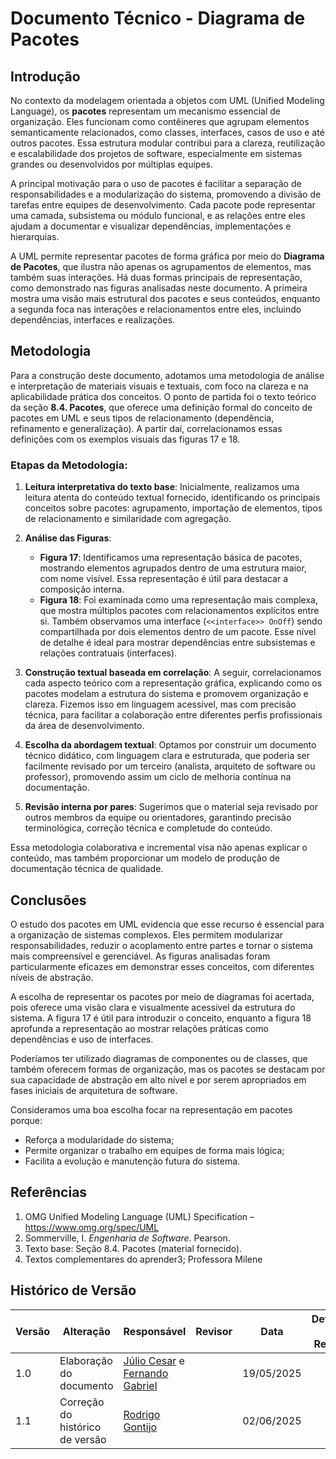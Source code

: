 
# Documento Técnico - Diagrama de Pacotes 

## Introdução

No contexto da modelagem orientada a objetos com UML (Unified Modeling Language), os **pacotes** representam um mecanismo essencial de organização. Eles funcionam como contêineres que agrupam elementos semanticamente relacionados, como classes, interfaces, casos de uso e até outros pacotes. Essa estrutura modular contribui para a clareza, reutilização e escalabilidade dos projetos de software, especialmente em sistemas grandes ou desenvolvidos por múltiplas equipes.

A principal motivação para o uso de pacotes é facilitar a separação de responsabilidades e a modularização do sistema, promovendo a divisão de tarefas entre equipes de desenvolvimento. Cada pacote pode representar uma camada, subsistema ou módulo funcional, e as relações entre eles ajudam a documentar e visualizar dependências, implementações e hierarquias.

A UML permite representar pacotes de forma gráfica por meio do **Diagrama de Pacotes**, que ilustra não apenas os agrupamentos de elementos, mas também suas interações. Há duas formas principais de representação, como demonstrado nas figuras analisadas neste documento. A primeira mostra uma visão mais estrutural dos pacotes e seus conteúdos, enquanto a segunda foca nas interações e relacionamentos entre eles, incluindo dependências, interfaces e realizações.

## Metodologia

Para a construção deste documento, adotamos uma metodologia de análise e interpretação de materiais visuais e textuais, com foco na clareza e na aplicabilidade prática dos conceitos. O ponto de partida foi o texto teórico da seção **8.4. Pacotes**, que oferece uma definição formal do conceito de pacotes em UML e seus tipos de relacionamento (dependência, refinamento e generalização). A partir daí, correlacionamos essas definições com os exemplos visuais das figuras 17 e 18.

### Etapas da Metodologia:

1. **Leitura interpretativa do texto base**: Inicialmente, realizamos uma leitura atenta do conteúdo textual fornecido, identificando os principais conceitos sobre pacotes: agrupamento, importação de elementos, tipos de relacionamento e similaridade com agregação.

2. **Análise das Figuras**:
   - **Figura 17**: Identificamos uma representação básica de pacotes, mostrando elementos agrupados dentro de uma estrutura maior, com nome visível. Essa representação é útil para destacar a composição interna.
   - **Figura 18**: Foi examinada como uma representação mais complexa, que mostra múltiplos pacotes com relacionamentos explícitos entre si. Também observamos uma interface (`<<interface>> OnOff`) sendo compartilhada por dois elementos dentro de um pacote. Esse nível de detalhe é ideal para mostrar dependências entre subsistemas e relações contratuais (interfaces).

3. **Construção textual baseada em correlação**:
   A seguir, correlacionamos cada aspecto teórico com a representação gráfica, explicando como os pacotes modelam a estrutura do sistema e promovem organização e clareza. Fizemos isso em linguagem acessível, mas com precisão técnica, para facilitar a colaboração entre diferentes perfis profissionais da área de desenvolvimento.

4. **Escolha da abordagem textual**:
   Optamos por construir um documento técnico didático, com linguagem clara e estruturada, que poderia ser facilmente revisado por um terceiro (analista, arquiteto de software ou professor), promovendo assim um ciclo de melhoria contínua na documentação.

5. **Revisão interna por pares**:
   Sugerimos que o material seja revisado por outros membros da equipe ou orientadores, garantindo precisão terminológica, correção técnica e completude do conteúdo.

Essa metodologia colaborativa e incremental visa não apenas explicar o conteúdo, mas também proporcionar um modelo de produção de documentação técnica de qualidade.

## Conclusões

O estudo dos pacotes em UML evidencia que esse recurso é essencial para a organização de sistemas complexos. Eles permitem modularizar responsabilidades, reduzir o acoplamento entre partes e tornar o sistema mais compreensível e gerenciável. As figuras analisadas foram particularmente eficazes em demonstrar esses conceitos, com diferentes níveis de abstração.

A escolha de representar os pacotes por meio de diagramas foi acertada, pois oferece uma visão clara e visualmente acessível da estrutura do sistema. A figura 17 é útil para introduzir o conceito, enquanto a figura 18 aprofunda a representação ao mostrar relações práticas como dependências e uso de interfaces.

Poderíamos ter utilizado diagramas de componentes ou de classes, que também oferecem formas de organização, mas os pacotes se destacam por sua capacidade de abstração em alto nível e por serem apropriados em fases iniciais de arquitetura de software.

Consideramos uma boa escolha focar na representação em pacotes porque:
- Reforça a modularidade do sistema;
- Permite organizar o trabalho em equipes de forma mais lógica;
- Facilita a evolução e manutenção futura do sistema.

## Referências

1. OMG Unified Modeling Language (UML) Specification – https://www.omg.org/spec/UML
2. Sommerville, I. *Engenharia de Software*. Pearson.
3. Texto base: Seção 8.4. Pacotes (material fornecido).
4. Textos complementares do aprender3; Professora Milene

## Histórico de Versão

| Versão | Alteração                  | Responsável     | Revisor | Data       | Detalhes da Revisão |
| -      | -                          | -               | -       | -          | -                   |
| 1.0    | Elaboração do documento | [Júlio Cesar](https://github.com/Julio1099) e [Fernando Gabriel](https://github.com/show-dawn)| | 19/05/2025 | |
| 1.1    | Correção do histórico de versão | [Rodrigo Gontijo](https://github.com/rodrigogontijoo)| | 02/06/2025 | |